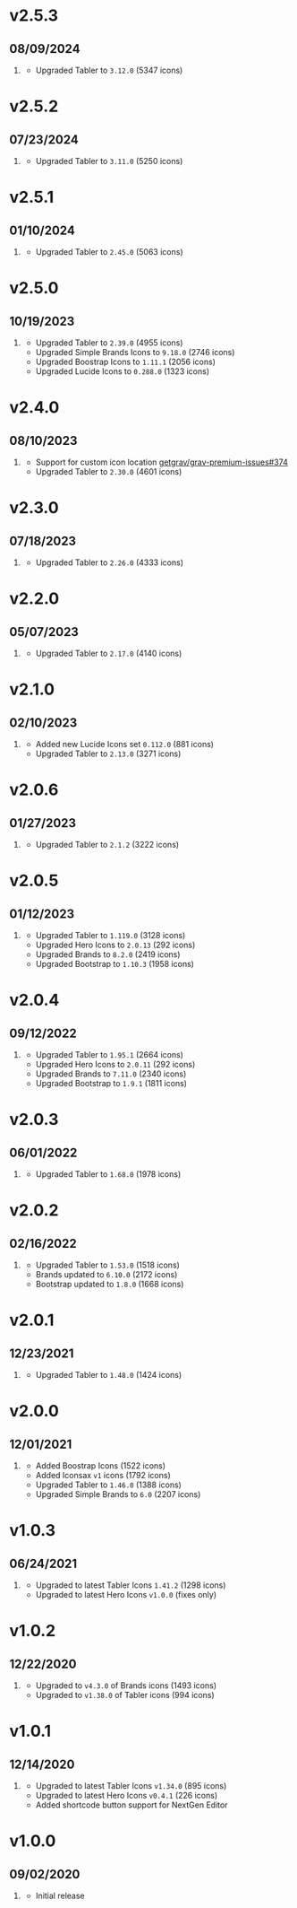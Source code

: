 # v2.5.3
## 08/09/2024

1. [](#new)
   * Upgraded Tabler to `3.12.0` (5347 icons)

# v2.5.2
## 07/23/2024

1. [](#new)
   * Upgraded Tabler to `3.11.0` (5250 icons)


# v2.5.1
## 01/10/2024

1. [](#new)
   * Upgraded Tabler to `2.45.0` (5063 icons)

# v2.5.0
## 10/19/2023

1. [](#new)
   * Upgraded Tabler to `2.39.0` (4955 icons)
   * Upgraded Simple Brands Icons to `9.18.0` (2746 icons)
   * Upgraded Boostrap Icons to `1.11.1` (2056 icons)
   * Upgraded Lucide Icons to `0.288.0` (1323 icons)

# v2.4.0
## 08/10/2023

1. [](#new)
   * Support for custom icon location [getgrav/grav-premium-issues#374](https://github.com/getgrav/grav-premium-issues/issues/374)
   * Upgraded Tabler to `2.30.0` (4601 icons)

# v2.3.0
## 07/18/2023

1. [](#new)
   * Upgraded Tabler to `2.26.0` (4333 icons)

# v2.2.0
## 05/07/2023

1. [](#new)
   * Upgraded Tabler to `2.17.0` (4140 icons)

# v2.1.0
## 02/10/2023

1. [](#new)
   * Added new Lucide Icons set `0.112.0` (881 icons)
   * Upgraded Tabler to `2.13.0` (3271 icons)

# v2.0.6
## 01/27/2023

1. [](#new)
   * Upgraded Tabler to `2.1.2` (3222 icons)

# v2.0.5
## 01/12/2023

1. [](#new)
   * Upgraded Tabler to `1.119.0` (3128 icons)
   * Upgraded Hero Icons to `2.0.13` (292 icons)
   * Upgraded Brands to `8.2.0` (2419 icons)
   * Upgraded Bootstrap to `1.10.3` (1958 icons)

# v2.0.4
## 09/12/2022

1. [](#new)
   * Upgraded Tabler to `1.95.1` (2664 icons)
   * Upgraded Hero Icons to `2.0.11` (292 icons)
   * Upgraded Brands to `7.11.0` (2340 icons)
   * Upgraded Bootstrap to `1.9.1` (1811 icons)

# v2.0.3
## 06/01/2022

1. [](#new)
   * Upgraded Tabler to `1.68.0` (1978 icons)

# v2.0.2
## 02/16/2022

1. [](#new)
   * Upgraded Tabler to `1.53.0` (1518 icons)
   * Brands updated to `6.10.0` (2172 icons)
   * Bootstrap updated to `1.8.0` (1668 icons)

# v2.0.1
## 12/23/2021

1. [](#new)
   * Upgraded Tabler to `1.48.0` (1424 icons)

# v2.0.0
## 12/01/2021

1. [](#new)
   * Added Boostrap Icons (1522 icons)
   * Added Iconsax `v1` icons (1792 icons)
   * Upgraded Tabler to `1.46.0` (1388 icons)
   * Upgraded Simple Brands to `6.0` (2207 icons)

# v1.0.3
## 06/24/2021

1. [](#new)
    * Upgraded to latest Tabler Icons `1.41.2`  (1298 icons)
    * Upgraded to latest Hero Icons `v1.0.0` (fixes only)

# v1.0.2
## 12/22/2020

1. [](#new)
    * Upgraded to `v4.3.0` of Brands icons (1493 icons)
    * Upgraded to `v1.38.0` of Tabler icons (994 icons)

# v1.0.1
## 12/14/2020

1. [](#new)
    * Upgraded to latest Tabler Icons `v1.34.0` (895 icons)
    * Upgraded to latest Hero Icons `v0.4.1` (226 icons)
    * Added shortcode button support for NextGen Editor

# v1.0.0
## 09/02/2020

1. [](#new)
    * Initial release

